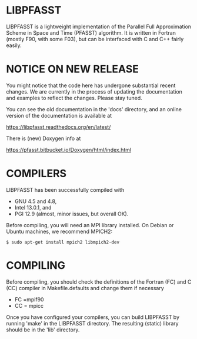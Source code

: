 # LIBPFASST

LIBPFASST is a lightweight implementation of the Parallel Full
Approximation Scheme in Space and Time (PFASST) algorithm.  It is
written in Fortran (mostly F90, with some F03), but can be interfaced
with C and C++ fairly easily.

# NOTICE ON NEW RELEASE

You might notice that the code here has undergone substantial recent changes.
We are currently in the process of updating the documentation and examples to reflect the changes.
Please stay tuned.

You can see the old documentation in the 'docs' directory, and
an online version of the documentation is available at

  https://libpfasst.readthedocs.org/en/latest/

There is (new) Doxygen info at

https://pfasst.bitbucket.io/Doxygen/html/index.html



# COMPILERS

LIBPFASST has been successfully compiled with

  + GNU 4.5 and 4.8,
  + Intel 13.0.1, and
  + PGI 12.9 (almost, minor issues, but overall OK).
   

Before compiling, you will need an MPI library installed.  On Debian
or Ubuntu machines, we recommend MPICH2:

  `$ sudo apt-get install mpich2 libmpich2-dev`


# COMPILING

Before compiling, you should check the definitions of the Fortran (FC)  and C (CC) compiler in Makefile.defaults
and change them if necessary

+ FC =mpif90
+ CC = mpicc

Once you have configured your compilers, you can build LIBPFASST by
running 'make' in the LIBPFASST directory.  The resulting (static)
library should be in the 'lib' directory.


